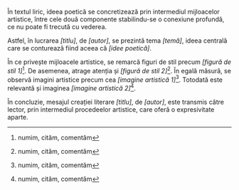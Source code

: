 În textul liric, ideea poetică se concretizează prin intermediul mijloacelor artistice, între cele două componente stabilindu-se o conexiune profundă, ce nu poate fi trecută cu vederea.

Astfel, în lucrarea *[titlu]*, de *[autor]*, se prezintă tema *[temă]*, ideea centrală care se conturează fiind aceea că *[idee poetică]*.

În ce privește mijloacele artistice, se remarcă figuri de stil precum *[figură de stil 1]*[^1]. De asemenea, atrage atenția și *[figură de stil 2]*[^1]. În egală măsură, se observă imagini artistice precum cea *[imagine artistică 1]*[^1]. Totodată este relevantă și imaginea *[imagine artistică 2]*[^1].

În concluzie, mesajul creației literare *[titlu]*, de *[autor]*, este transmis către lector, prin intermediul procedeelor artistice, care oferă o expresivitate aparte.

[^1]: numim, cităm, comentăm
